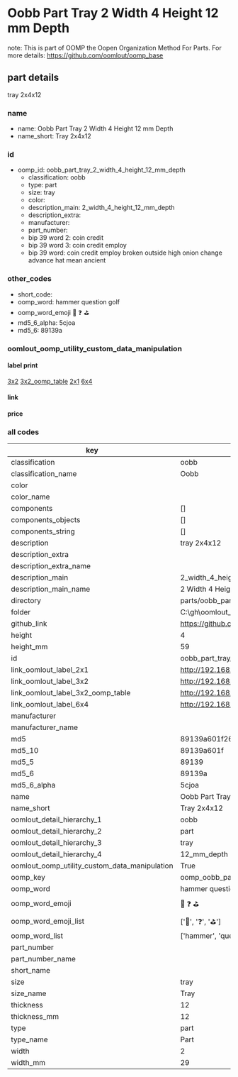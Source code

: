 # Oobb Part Tray 2 Width 4 Height 12 mm Depth  

note: This is part of OOMP the Oopen Organization Method For Parts. For more details: https://github.com/oomlout/oomp_base

##  part details
  



tray 2x4x12



### name
* name: Oobb Part Tray 2 Width 4 Height 12 mm Depth
* name_short: Tray 2x4x12 
### id
* oomp_id: oobb_part_tray_2_width_4_height_12_mm_depth
  * classification: oobb
  * type: part
  * size: tray
  * color: 
  * description_main: 2_width_4_height_12_mm_depth
  * description_extra: 
  * manufacturer: 
  * part_number: 
  * bip 39 word 2: coin credit
  * bip 39 word 3: coin credit employ
  * bip 39 word: coin credit employ broken outside high onion change advance hat mean ancient

### other_codes
* short_code: 
* oomp_word: hammer question golf
* oomp_word_emoji :hammer: :question: :golf:
* md5_6_alpha: 5cjoa
* md5_6: 89139a






### oomlout_oomp_utility_custom_data_manipulation
#### label print
[3x2](http://192.168.1.245:1112/?label=oomp%205cjoa)
[3x2_oomp_table](http://192.168.1.108:1112/?label=oomp%205cjoa)
[2x1](http://192.168.1.242:1112/?label=oomp%205cjoa)
[6x4](http://192.168.1.55:1112/?label=oomp%205cjoa)    

#### link

                              

#### price







### all codes 
| key | value |  
| --- | --- |  
| classification | oobb |  
| classification_name | Oobb |  
| color |  |  
| color_name |  |  
| components | [] |  
| components_objects | [] |  
| components_string | [] |  
| description | tray 2x4x12 |  
| description_extra |  |  
| description_extra_name |  |  
| description_main | 2_width_4_height_12_mm_depth |  
| description_main_name | 2 Width 4 Height 12 mm Depth |  
| directory | parts/oobb_part_tray_2_width_4_height_12_mm_depth |  
| folder | C:\gh\oomlout_oobb_version_4_generated_parts\things\oobb_part_tray_2_width_4_height_12_mm_depth |  
| github_link | https://github.com/oomlout/oomlout_oomp_part_src/tree/main/parts/oobb_part_tray_2_width_4_height_12_mm_depth |  
| height | 4 |  
| height_mm | 59 |  
| id | oobb_part_tray_2_width_4_height_12_mm_depth |  
| link_oomlout_label_2x1 | http://192.168.1.242:1112/?label=oomp%205cjoa |  
| link_oomlout_label_3x2 | http://192.168.1.245:1112/?label=oomp%205cjoa |  
| link_oomlout_label_3x2_oomp_table | http://192.168.1.108:1112/?label=oomp%205cjoa |  
| link_oomlout_label_6x4 | http://192.168.1.55:1112/?label=oomp%205cjoa |  
| manufacturer |  |  
| manufacturer_name |  |  
| md5 | 89139a601f263359ae4ec1c891ccc16b |  
| md5_10 | 89139a601f |  
| md5_5 | 89139 |  
| md5_6 | 89139a |  
| md5_6_alpha | 5cjoa |  
| name | Oobb Part Tray 2 Width 4 Height 12 mm Depth |  
| name_short | Tray 2x4x12  |  
| oomlout_detail_hierarchy_1 | oobb |  
| oomlout_detail_hierarchy_2 | part |  
| oomlout_detail_hierarchy_3 | tray |  
| oomlout_detail_hierarchy_4 | 12_mm_depth |  
| oomlout_oomp_utility_custom_data_manipulation | True |  
| oomp_key | oomp_oobb_part_tray_2_width_4_height_12_mm_depth |  
| oomp_word | hammer question golf |  
| oomp_word_emoji | :hammer: :question: :golf: |  
| oomp_word_emoji_list | [':hammer:', ':question:', ':golf:'] |  
| oomp_word_list | ['hammer', 'question', 'golf'] |  
| part_number |  |  
| part_number_name |  |  
| short_name |  |  
| size | tray |  
| size_name | Tray |  
| thickness | 12 |  
| thickness_mm | 12 |  
| type | part |  
| type_name | Part |  
| width | 2 |  
| width_mm | 29 |  

